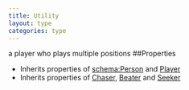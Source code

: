 ```yaml
---
title: Utility
layout: type
categories: type
---
```

a player who plays multiple positions
##Properties
* Inherits properties of [schema:Person](http://schema.org/Person) and [Player](Player)
* Inherits properties of [Chaser](Chaser), [Beater](Beater) and [Seeker](Seeker)
